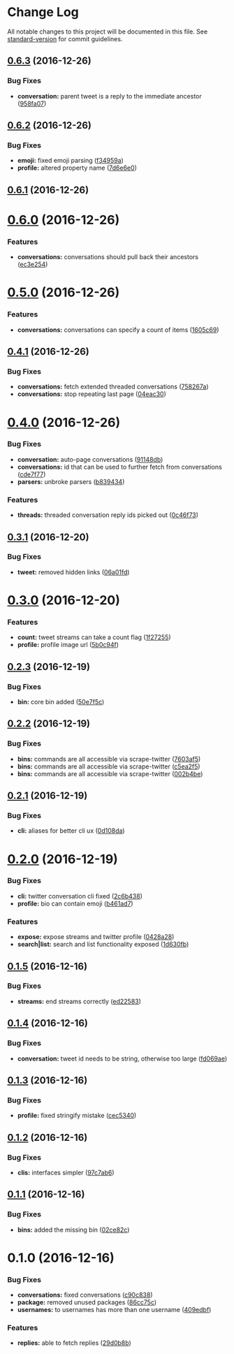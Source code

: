 # Change Log

All notable changes to this project will be documented in this file. See [standard-version](https://github.com/conventional-changelog/standard-version) for commit guidelines.

<a name="0.6.3"></a>
## [0.6.3](https://github.com/sebinsua/scrape-twitter/compare/v0.6.2...v0.6.3) (2016-12-26)


### Bug Fixes

* **conversation:** parent tweet is a reply to the immediate ancestor ([958fa07](https://github.com/sebinsua/scrape-twitter/commit/958fa07))



<a name="0.6.2"></a>
## [0.6.2](https://github.com/sebinsua/scrape-twitter/compare/v0.6.1...v0.6.2) (2016-12-26)


### Bug Fixes

* **emoji:** fixed emoji parsing ([f34959a](https://github.com/sebinsua/scrape-twitter/commit/f34959a))
* **profile:** altered property name ([7d6e6e0](https://github.com/sebinsua/scrape-twitter/commit/7d6e6e0))



<a name="0.6.1"></a>
## [0.6.1](https://github.com/sebinsua/scrape-twitter/compare/v0.6.0...v0.6.1) (2016-12-26)



<a name="0.6.0"></a>
# [0.6.0](https://github.com/sebinsua/scrape-twitter/compare/v0.5.0...v0.6.0) (2016-12-26)


### Features

* **conversations:** conversations should pull back their ancestors ([ec3e254](https://github.com/sebinsua/scrape-twitter/commit/ec3e254))



<a name="0.5.0"></a>
# [0.5.0](https://github.com/sebinsua/scrape-twitter/compare/v0.4.1...v0.5.0) (2016-12-26)


### Features

* **conversations:** conversations can specify a count of items ([1605c69](https://github.com/sebinsua/scrape-twitter/commit/1605c69))



<a name="0.4.1"></a>
## [0.4.1](https://github.com/sebinsua/scrape-twitter/compare/v0.4.0...v0.4.1) (2016-12-26)


### Bug Fixes

* **conversations:** fetch extended threaded conversations ([758267a](https://github.com/sebinsua/scrape-twitter/commit/758267a))
* **conversations:** stop repeating last page ([04eac30](https://github.com/sebinsua/scrape-twitter/commit/04eac30))



<a name="0.4.0"></a>
# [0.4.0](https://github.com/sebinsua/scrape-twitter/compare/v0.3.1...v0.4.0) (2016-12-26)


### Bug Fixes

* **conversation:** auto-page conversations ([91148db](https://github.com/sebinsua/scrape-twitter/commit/91148db))
* **conversations:** id that can be used to further fetch from conversations ([cde7f77](https://github.com/sebinsua/scrape-twitter/commit/cde7f77))
* **parsers:** unbroke parsers ([b839434](https://github.com/sebinsua/scrape-twitter/commit/b839434))


### Features

* **threads:** threaded conversation reply ids picked out ([0c46f73](https://github.com/sebinsua/scrape-twitter/commit/0c46f73))



<a name="0.3.1"></a>
## [0.3.1](https://github.com/sebinsua/scrape-twitter/compare/v0.3.0...v0.3.1) (2016-12-20)


### Bug Fixes

* **tweet:** removed hidden links ([06a01fd](https://github.com/sebinsua/scrape-twitter/commit/06a01fd))



<a name="0.3.0"></a>
# [0.3.0](https://github.com/sebinsua/scrape-twitter/compare/v0.2.3...v0.3.0) (2016-12-20)


### Features

* **count:** tweet streams can take a count flag ([1f27255](https://github.com/sebinsua/scrape-twitter/commit/1f27255))
* **profile:** profile image url ([5b0c94f](https://github.com/sebinsua/scrape-twitter/commit/5b0c94f))



<a name="0.2.3"></a>
## [0.2.3](https://github.com/sebinsua/scrape-twitter/compare/v0.2.2...v0.2.3) (2016-12-19)


### Bug Fixes

* **bin:** core bin added ([50e7f5c](https://github.com/sebinsua/scrape-twitter/commit/50e7f5c))



<a name="0.2.2"></a>
## [0.2.2](https://github.com/sebinsua/scrape-twitter/compare/v0.2.1...v0.2.2) (2016-12-19)


### Bug Fixes

* **bins:** commands are all accessible via scrape-twitter ([7603af5](https://github.com/sebinsua/scrape-twitter/commit/7603af5))
* **bins:** commands are all accessible via scrape-twitter ([c5ea2f5](https://github.com/sebinsua/scrape-twitter/commit/c5ea2f5))
* **bins:** commands are all accessible via scrape-twitter ([002b4be](https://github.com/sebinsua/scrape-twitter/commit/002b4be))



<a name="0.2.1"></a>
## [0.2.1](https://github.com/sebinsua/scrape-twitter/compare/v0.2.0...v0.2.1) (2016-12-19)


### Bug Fixes

* **cli:** aliases for better cli ux ([0d108da](https://github.com/sebinsua/scrape-twitter/commit/0d108da))



<a name="0.2.0"></a>
# [0.2.0](https://github.com/sebinsua/scrape-twitter/compare/v0.1.5...v0.2.0) (2016-12-19)


### Bug Fixes

* **cli:** twitter conversation cli fixed ([2c6b438](https://github.com/sebinsua/scrape-twitter/commit/2c6b438))
* **profile:** bio can contain emoji ([b461ad7](https://github.com/sebinsua/scrape-twitter/commit/b461ad7))


### Features

* **expose:** expose streams and twitter profile ([0428a28](https://github.com/sebinsua/scrape-twitter/commit/0428a28))
* **search|list:** search and list functionality exposed ([1d630fb](https://github.com/sebinsua/scrape-twitter/commit/1d630fb))



<a name="0.1.5"></a>
## [0.1.5](https://github.com/sebinsua/scrape-twitter/compare/v0.1.4...v0.1.5) (2016-12-16)


### Bug Fixes

* **streams:** end streams correctly ([ed22583](https://github.com/sebinsua/scrape-twitter/commit/ed22583))



<a name="0.1.4"></a>
## [0.1.4](https://github.com/sebinsua/scrape-twitter/compare/v0.1.3...v0.1.4) (2016-12-16)


### Bug Fixes

* **conversation:** tweet id needs to be string, otherwise too large ([fd069ae](https://github.com/sebinsua/scrape-twitter/commit/fd069ae))



<a name="0.1.3"></a>
## [0.1.3](https://github.com/sebinsua/scrape-twitter/compare/v0.1.2...v0.1.3) (2016-12-16)


### Bug Fixes

* **profile:** fixed stringify mistake ([cec5340](https://github.com/sebinsua/scrape-twitter/commit/cec5340))



<a name="0.1.2"></a>
## [0.1.2](https://github.com/sebinsua/scrape-twitter/compare/v0.1.1...v0.1.2) (2016-12-16)


### Bug Fixes

* **clis:** interfaces simpler ([97c7ab6](https://github.com/sebinsua/scrape-twitter/commit/97c7ab6))



<a name="0.1.1"></a>
## [0.1.1](https://github.com/sebinsua/scrape-twitter/compare/v0.1.0...v0.1.1) (2016-12-16)


### Bug Fixes

* **bins:** added the missing bin ([02ce82c](https://github.com/sebinsua/scrape-twitter/commit/02ce82c))



<a name="0.1.0"></a>
# 0.1.0 (2016-12-16)


### Bug Fixes

* **conversations:** fixed conversations ([c90c838](https://github.com/sebinsua/scrape-twitter/commit/c90c838))
* **package:** removed unused packages ([86cc75c](https://github.com/sebinsua/scrape-twitter/commit/86cc75c))
* **usernames:** to usernames has more than one username ([409edbf](https://github.com/sebinsua/scrape-twitter/commit/409edbf))


### Features

* **replies:** able to fetch replies ([29d0b8b](https://github.com/sebinsua/scrape-twitter/commit/29d0b8b))
